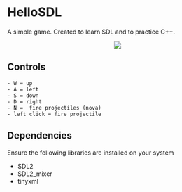 # HelloSDL

A simple game. Created to learn SDL and to practice C++.

<p align="center">
  <img src="https://github.com/Jack-0/HelloSDL/blob/master/res/HelloSDL.gif">
</p>

## Controls
    - W = up
    - A = left
    - S = down
    - D = right
    - N =  fire projectiles (nova)
    - left click = fire projectile

## Dependencies
Ensure the following libraries are installed on your system
  - SDL2
  - SDL2_mixer
  - tinyxml
